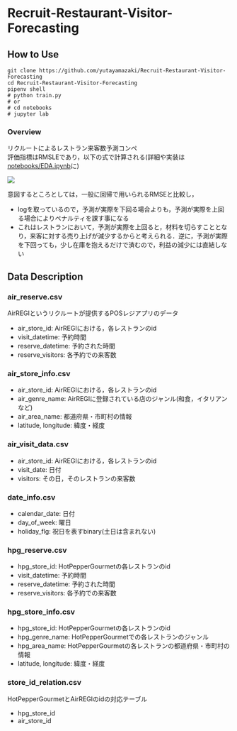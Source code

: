 # Recruit-Restaurant-Visitor-Forecasting
## How to Use

```shell
git clone https://github.com/yutayamazaki/Recruit-Restaurant-Visitor-Forecasting
cd Recruit-Restaurant-Visitor-Forecasting
pipenv shell
# python train.py
# or
# cd notebooks
# jupyter lab
```

### Overview
リクルートによるレストラン来客数予測コンペ  
評価指標はRMSLEであり，以下の式で計算される(詳細や実装は[notebooks/EDA.ipynb](https://github.com/yutayamazaki/Recruit-Restaurant-Visitor-Forecasting/blob/master/notebooks/EDA.ipynb)に)  

<img src="https://latex.codecogs.com/gif.latex?RMSLE=\sqrt{\frac{1}{n}\sum_{i=1}^{n}(log(p_i+1)-log(a_i+1))^2}"/>

意図するところとしては，一般に回帰で用いられるRMSEと比較し，
- logを取っているので，予測が実際を下回る場合よりも，予測が実際を上回る場合によりペナルティを課す事になる
- これはレストランにおいて，予測が実際を上回ると，材料を切らすこととなり，来客に対する売り上げが減少するからと考えられる．逆に，予測が実際を下回っても，少し在庫を抱えるだけで済むので，利益の減少には直結しない  


## Data Description
### air_reserve.csv
AirREGIというリクルートが提供するPOSレジアプリのデータ  
- air_store_id: AirREGIにおける，各レストランのid
- visit_datetime: 予約時間
- reserve_datetime: 予約された時間
- reserve_visitors: 各予約での来客数

### air_store_info.csv
- air_store_id: AirREGIにおける，各レストランのid
- air_genre_name: AirREGIに登録されている店のジャンル(和食，イタリアンなど)
- air_area_name: 都道府県・市町村の情報
- latitude, longitude: 緯度・経度

### air_visit_data.csv
- air_store_id: AirREGIにおける，各レストランのid
- visit_date: 日付
- visitors: その日，そのレストランの来客数

### date_info.csv
- calendar_date: 日付
- day_of_week: 曜日
- holiday_flg: 祝日を表すbinary(土日は含まれない)

### hpg_reserve.csv
- hpg_store_id: HotPepperGourmetの各レストランのid
- visit_datetime: 予約時間
- reserve_datetime: 予約された時間
- reserve_visitors: 各予約での来客数

### hpg_store_info.csv
- hpg_store_id: HotPepperGourmetの各レストランのid
- hpg_genre_name: HotPepperGourmetでの各レストランのジャンル
- hpg_area_name: HotPepperGourmetの各レストランの都道府県・市町村の情報
- latitude, longitude: 緯度・経度

### store_id_relation.csv
HotPepperGourmetとAirREGIのidの対応テーブル
- hpg_store_id
- air_store_id
